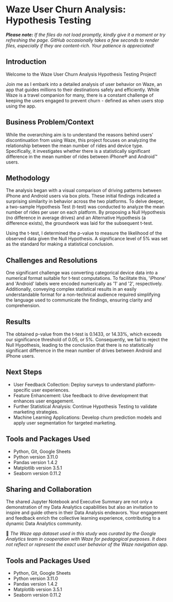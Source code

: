# Waze User Churn Analysis: Hypothesis Testing
***Please note:** If the files do not load promptly, kindly give it a moment or try refreshing the page. GitHub occasionally takes a few seconds to render files, especially if they are content-rich. Your patience is appreciated!*


## Introduction
Welcome to the Waze User Churn Analysis Hypothesis Testing Project! 

Join me as I embark into a detailed analysis of user behavior on Waze, an app that guides millions to their destinations safely and efficiently. While Waze is a travel companion for many, there is a constant challenge of keeping the users engaged to prevent churn - defined as when users stop using the app.


## Business Problem/Context
While the overarching aim is to understand the reasons behind users' discontinuation from using Waze, this project focuses on analyzing the relationship between the mean number of rides and device type. Specifically, it investigates whether there is a statistically significant difference in the mean number of rides between iPhone® and Android™ users.
## Methodology
The analysis began with a visual comparison of driving patterns between iPhone and Android users via box plots. These initial findings indicated a surprising similarity in behavior across the two platforms. To delve deeper, a two-sample Hypothesis Test (t-test) was conducted to analyze the mean number of rides per user on each platform. By proposing a Null Hypothesis (no difference in average drives) and an Alternative Hypothesis (a difference exists), the groundwork was laid for the subsequent t-test.

Using the t-test, I determined the p-value to measure the likelihood of the observed data given the Null Hypothesis. A significance level of 5% was set as the standard for making a statistical conclusion.


## Challenges and Resolutions
One significant challenge was converting categorical device data into a numerical format suitable for t-test computations. To facilitate this, 'iPhone' and 'Android' labels were encoded numerically as '1' and '2', respectively. Additionally, conveying complex statistical results in an easily understandable format for a non-technical audience required simplifying the language used to communicate the findings, ensuring clarity and comprehension.
## Results
The obtained p-value from the t-test is 0.1433, or 14.33%, which exceeds our significance threshold of 0.05, or 5%. Consequently, we fail to reject the Null Hypothesis, leading to the conclusion that there is no statistically significant difference in the mean number of drives between Android and iPhone users.
## Next Steps
* User Feedback Collection: Deploy surveys to understand platform-specific user experiences.
* Feature Enhancement: Use feedback to drive development that enhances user engagement.
* Further Statistical Analysis: Continue Hypothesis Testing to validate marketing strategies.
* Machine Learning Applications: Develop churn prediction models and apply user segmentation for targeted marketing.
## Tools and Packages Used
* Python, Git, Google Sheets
* Python version 3.11.0
* Pandas version 1.4.2
* Matplotlib version 3.5.1
* Seaborn version 0.11.2

## Sharing and Collaboration
The shared Jupyter Notebook and Executive Summary are not only a demonstration of my Data Analytics capabilities but also an invitation to inspire and guide others in their Data Analysis endeavors. Your engagement and feedback enrich the collective learning experience, contributing to a dynamic Data Analytics community.

📌 *The Waze app dataset used in this study was curated by the Google Analytics team in cooperation with Waze for pedagogical purposes. It does not reflect or represent the exact user behavior of the Waze navigation app.*
## Tools and Packages Used
* Python, Git, Google Sheets
* Python version 3.11.0
* Pandas version 1.4.2
* Matplotlib version 3.5.1
* Seaborn version 0.11.2

